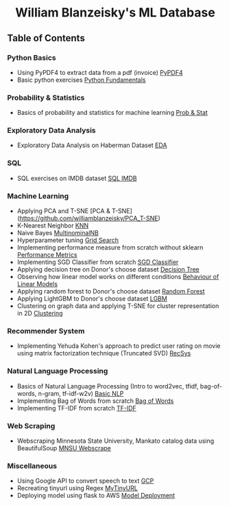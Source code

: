 <h1 align="center">William Blanzeisky's ML Database</h1>

## Table of Contents

### Python Basics
*  Using PyPDF4 to extract data from a pdf (invoice) [PyPDF4](https://github.com/williamblanzeisky/PyPDF4_Invoice) 
*  Basic python exercises [Python Fundamentals](https://github.com/williamblanzeisky/PythonExercise-) 

### Probability & Statistics
* Basics of probability and statistics for machine learning [Prob & Stat](https://github.com/williamblanzeisky/Probability_Statistics)

### Exploratory Data Analysis
*  Exploratory Data Analysis on Haberman Dataset [EDA](https://github.com/williamblanzeisky/Exploratory-Data-Analysis---Haberman-) 

### SQL
* SQL exercises on IMDB dataset [SQL IMDB](https://github.com/williamblanzeisky/SQL_IMBD_Dataset)

### Machine Learning
* Applying PCA and T-SNE [PCA & T-SNE] (https://github.com/williamblanzeisky/PCA_T-SNE)
* K-Nearest Neighbor [KNN](https://github.com/williamblanzeisky/k-NN)
* Naive Bayes [MultinominalNB](https://github.com/williamblanzeisky/Naive-Bayes)
* Hyperparameter tuning [Grid Search](https://github.com/williamblanzeisky/Hyperparameter_Tuning)
* Implementing performance measure from scratch without sklearn [Performance Metrics](https://github.com/williamblanzeisky/Performance-Measure-without-sklearn-)
* Implementing SGD Classifier from scratch [SGD Classifier](https://github.com/williamblanzeisky/SGD-Classifier-from-Scratch)
* Applying decision tree on Donor's choose dataset [Decision Tree](https://github.com/williamblanzeisky/Decision-Trees)
* Observing how linear model works on different conditions [Behaviour of Linear Models](https://github.com/williamblanzeisky/Behaviour-of-Linear-Models)
* Applying random forest to Donor's choose dataset [Random Forest](https://github.com/williamblanzeisky/Random_Forest)
* Applying LightGBM to Donor's choose dataset [LGBM](https://github.com/williamblanzeisky/LightGBM-Donors)
* Clustering on graph data and applying T-SNE for cluster representation in 2D [Clustering](https://github.com/williamblanzeisky/clustering)

### Recommender System
* Implementing Yehuda Kohen's approach to predict user rating on movie using matrix factorization technique (Truncated SVD) [RecSys](https://github.com/williamblanzeisky/RecommenderSystem)


### Natural Language Processing
* Basics of Natural Language Processing (Intro to word2vec, tfidf, bag-of-words, n-gram, tf-idf-w2v) [Basic NLP](https://github.com/williamblanzeisky/NLP_Basics)
* Implementing Bag of Words from scratch [Bag of Words](https://github.com/williamblanzeisky/Bag-of-Words_From_Scratch)
* Implementing TF-IDF from scratch [TF-IDF](https://github.com/williamblanzeisky/TF-IDF-From-Scratch)


### Web Scraping
* Webscraping Minnesota State University, Mankato catalog data using BeautifulSoup [MNSU Webscrape](https://github.com/williamblanzeisky/Web-Scraping-Using-BeautifulSoup-Python-)


### Miscellaneous
* Using Google API to convert speech to text [GCP](https://github.com/williamblanzeisky/Speech_To_Text_Using_GCP-)
* Recreating tinyurl using Regex [MyTinyURL](https://github.com/williamblanzeisky/myTinyURL)
* Deploying model using flask to AWS [Model Deployment](https://github.com/williamblanzeisky/Model_Deployment)
